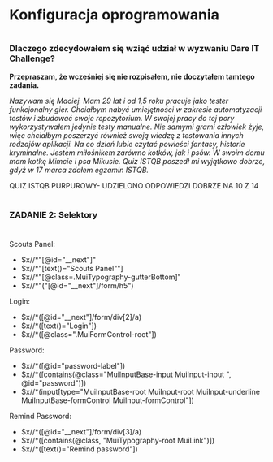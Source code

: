 # <h1> Konfiguracja oprogramowania
# <h3>Dlaczego zdecydowałem się wziąć udział w wyzwaniu Dare IT Challenge?
**Przepraszam, że wcześniej się nie rozpisałem, nie doczytałem tamtego zadania.**
  
*Nazywam się Maciej. Mam 29 lat i od 1,5 roku pracuje jako tester funkcjonalny gier. Chciałbym nabyć umiejętności w zakresie automatyzacji testów i zbudować swoje repozytorium. W swojej pracy do tej pory wykorzystywałem jedynie testy manualne. Nie samymi grami człowiek żyje, więc chciałbym poszerzyć również swoją wiedzę z testowania innych rodzajów aplikacji. 
Na co dzień lubie czytać powieści fantasy, historie kryminalne. Jestem miłośnikem zarówno kotków, jak i psów. W swoim domu mam kotkę Mimcie i psa Mikusie. 
Quiz ISTQB poszedł mi wyjątkowo dobrze, gdyż w 17 marca zdałem egzamin ISTQB.*


QUIZ ISTQB PURPUROWY- UDZIELONO ODPOWIEDZI DOBRZE NA 10 Z 14

# <h3>ZADANIE 2: Selektory
#
Scouts Panel:

* $x//*"[@id="__next"]"
* $x//*"[text()="Scouts Panel""]
* $x//*"[@class=.MuiTypography-gutterBottom]"
* $x//*"("[@id="__next"]/form/h5")

Login: 

* $x//*([@id="__next"]/form/div[2]/a)
* $x//*([text()="Login"])
* $x//*([@class=".MuiFormControl-root"])

Password:

* $x//*([@id="password-label"])
* $x//*([contains(@class="MuiInputBase-input MuiInput-input ", @id="password")])
* $x//*(input[type="MuiInputBase-root MuiInput-root MuiInput-underline MuiInputBase-formControl MuiInput-formControl"])	

Remind Password:

* $x//*([@id="__next"]/form/div[3]/a)
* $x//*([contains(@class, "MuiTypography-root MuiLink")]) 
* $x//*([text()="Remind password"])
